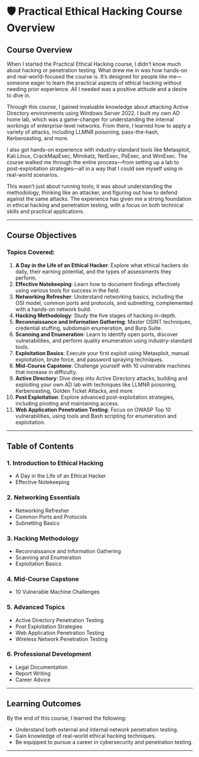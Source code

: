 
# 🛡️ Practical Ethical Hacking Course Overview

## **Course Overview**

When I started the Practical Ethical Hacking course, I didn’t know much about hacking or penetration testing. What drew me in was how hands-on and real-world-focused the course is. It’s designed for people like me—someone eager to learn the practical aspects of ethical hacking without needing prior experience. All I needed was a positive attitude and a desire to dive in.

Through this course, I gained invaluable knowledge about attacking Active Directory environments using Windows Server 2022. I built my own AD home lab, which was a game-changer for understanding the internal workings of enterprise-level networks. From there, I learned how to apply a variety of attacks, including LLMNR poisoning, pass-the-hash, Kerberoasting, and more.

I also got hands-on experience with industry-standard tools like Metasploit, Kali Linux, CrackMapExec, Mimikatz, NetExec, PsExec, and WmiExec. The course walked me through the entire process—from setting up a lab to post-exploitation strategies—all in a way that I could see myself using in real-world scenarios.

This wasn’t just about running tools; it was about understanding the methodology, thinking like an attacker, and figuring out how to defend against the same attacks. The experience has given me a strong foundation in ethical hacking and penetration testing, with a focus on both technical skills and practical applications.

---

## **Course Objectives**

### Topics Covered:
1. **A Day in the Life of an Ethical Hacker**: Explore what ethical hackers do daily, their earning potential, and the types of assessments they perform.
2. **Effective Notekeeping**: Learn how to document findings effectively using various tools for success in the field.
3. **Networking Refresher**: Understand networking basics, including the OSI model, common ports and protocols, and subnetting, complemented with a hands-on network build.
4. **Hacking Methodology**: Study the five stages of hacking in-depth.
5. **Reconnaissance and Information Gathering**: Master OSINT techniques, credential stuffing, subdomain enumeration, and Burp Suite.
6. **Scanning and Enumeration**: Learn to identify open ports, discover vulnerabilities, and perform quality enumeration using industry-standard tools.
7. **Exploitation Basics**: Execute your first exploit using Metasploit, manual exploitation, brute force, and password spraying techniques.
8. **Mid-Course Capstone**: Challenge yourself with 10 vulnerable machines that increase in difficulty.
9. **Active Directory**: Dive deep into Active Directory attacks, building and exploiting your own AD lab with techniques like LLMNR poisoning, Kerberoasting, Golden Ticket Attacks, and more.
10. **Post Exploitation**: Explore advanced post-exploitation strategies, including pivoting and maintaining access.
11. **Web Application Penetration Testing**: Focus on OWASP Top 10 vulnerabilities, using tools and Bash scripting for enumeration and exploitation.

---

## **Table of Contents**

### 1. Introduction to Ethical Hacking
- A Day in the Life of an Ethical Hacker
- Effective Notekeeping

### 2. Networking Essentials
- Networking Refresher
- Common Ports and Protocols
- Subnetting Basics

### 3. Hacking Methodology
- Reconnaissance and Information Gathering
- Scanning and Enumeration
- Exploitation Basics

### 4. Mid-Course Capstone
- 10 Vulnerable Machine Challenges

### 5. Advanced Topics
- Active Directory Penetration Testing
- Post Exploitation Strategies
- Web Application Penetration Testing
- Wireless Network Penetration Testing

### 6. Professional Development
- Legal Documentation
- Report Writing
- Career Advice

---

## **Learning Outcomes**

By the end of this course, I learned the following:
- Understand both external and internal network penetration testing.
- Gain knowledge of real-world ethical hacking techniques.
- Be equipped to pursue a career in cybersecurity and penetration testing.

---
